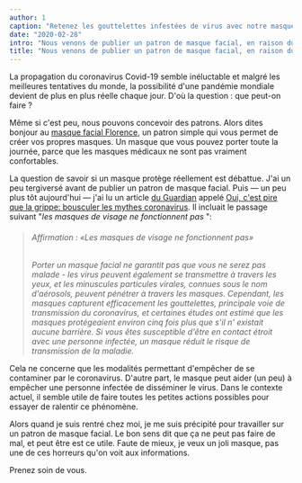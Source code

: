 ```yaml
---
author: 1
caption: "Retenez les gouttelettes infestées de virus avec notre masque Florence"
date: "2020-02-28"
intro: "Nous venons de publier un patron de masque facial, en raison du coronavirus"
title: "Nous venons de publier un patron de masque facial, en raison du coronavirus"
---
```




La propagation du coronavirus Covid-19 semble inéluctable et malgré les meilleures tentatives du monde, la possibilité d'une pandémie mondiale devient de plus en plus réelle chaque jour. D'où la question : que peut-on faire ?

Même si c'est peu, nous pouvons concevoir des patrons. Alors dites bonjour au [masque facial Florence](/designs/florence/), un patron simple qui vous permet de créer vos propres masques. Un masque que vous pouvez porter toute la journée, parce que les masques médicaux ne sont pas vraiment confortables.

La question de savoir si un masque protège réellement est débattue. J'ai un peu tergiversé avant de publier un patron de masque facial. Puis — un peu plus tôt aujourd'hui — j'ai lu un article [du Guardian](https://www.theguardian.com/) appelé [Oui, c'est pire que la grippe: bousculer les mythes coronavirus](https://www.theguardian.com/world/2020/feb/28/coronavirus-truth-myths-flu-covid-19-face-masks). Il incluait le passage suivant "*les masques de visage ne fonctionnent pas* ":

> ###### Affirmation : «Les masques de visage ne fonctionnent pas»
> 
> *Porter un masque facial ne garantit pas que vous ne serez pas malade - les virus peuvent également se transmettre à travers les yeux, et les minuscules particules virales, connues sous le nom d'aérosols, peuvent pénétrer à travers les masques. Cependant, les masques capturent efficacement les gouttelettes, principale voie de transmission du coronavirus, et certaines études ont estimé que les masques protégeaient environ cinq fois plus que s'il n' existait aucune barrière. Si vous êtes susceptible d'être en contact étroit avec une personne infectée, un masque réduit le risque de transmission de la maladie.*

Cela ne concerne que les modalités permettant d'empêcher de se contaminer par le coronavirus. D'autre part, le masque peut aider (un peu) à empêcher une personne infectée de disséminer le virus. Dans le contexte actuel, il semble utile de faire toutes les petites actions possibles pour essayer de ralentir ce phénomène.

Alors quand je suis rentré chez moi, je me suis précipité pour travailler sur un patron de masque facial. Le bon sens dit que ça ne peut pas faire de mal, et peut être est ce utile. Faute de mieux, je veux un joli masque, pas une de ces horreurs qu'on voit aux informations.

Prenez soin de vous.

